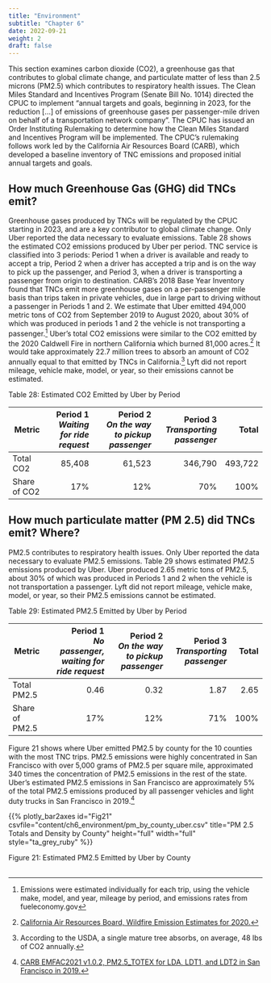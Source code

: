 ```yaml
---
title: "Environment"
subtitle: "Chapter 6"
date: 2022-09-21
weight: 2
draft: false
---
```


This section examines carbon dioxide (CO2), a greenhouse gas that contributes to global climate change, and particulate matter of less than 2.5 microns (PM2.5) which contributes to respiratory health issues.
The Clean Miles Standard and Incentives Program (Senate Bill No. 1014) directed the CPUC to implement “annual targets and goals, beginning in 2023, for the reduction […] of emissions of greenhouse gases per passenger-mile driven on behalf of a transportation network company”.  The CPUC has issued an Order Instituting Rulemaking to determine how the Clean Miles Standard and Incentives Program will be implemented.  The CPUC’s rulemaking follows work led by the California Air Resources Board (CARB), which developed a baseline inventory of TNC emissions and proposed initial annual targets and goals.  

## How much Greenhouse Gas (GHG) did TNCs emit?

Greenhouse gases produced by TNCs will be regulated by the CPUC starting in 2023, and are a key contributor to global climate change.  Only Uber reported the data necessary to evaluate emissions.  Table 28 shows the estimated CO2 emissions produced by Uber per period.  TNC service is classified into 3 periods: Period 1 when a driver is available and ready to accept a trip, Period 2 when a driver has accepted a trip and is on the way to pick up the passenger, and Period 3, when a driver is transporting a passenger from origin to destination.  CARB’s 2018 Base Year Inventory found that TNCs emit more greenhouse gases on a per-passenger mile basis than trips taken in private vehicles, due in large part to driving without a passenger in Periods 1 and 2.  We estimate that Uber emitted 494,000 metric tons of CO2 from September 2019 to August 2020, about 30% of which was produced in periods 1 and 2 the vehicle is not transporting a passenger.[^1]  Uber’s total CO2 emissions were similar to the CO2 emitted by the 2020 Caldwell Fire in northern California which burned 81,000 acres.[^2] It would take approximately 22.7 million trees to absorb an amount of CO2 annually equal to that emitted by TNCs in California.[^3]  Lyft did not report mileage, vehicle make, model, or year, so their emissions cannot be estimated.  

[^1]: Emissions were estimated individually for each trip, using the vehicle make, model, and year, mileage by period, and emissions rates from fueleconomy.gov
[^2]: [California Air Resources Board, Wildfire Emission Estimates for 2020.](https://ww2.arb.ca.gov/sites/default/files/2021-07/Wildfire%20Emission%20Estimates%20for%202020%20_Final.pdf)
[^3]: According to the USDA, a single mature tree absorbs, on average, 48 lbs of CO2 annually.

<figcaption>Table 28: Estimated CO2 Emitted by Uber by Period</figcaption>

Metric | Period 1 <br/> _Waiting for ride request_ | Period 2 <br/> _On the way to pickup passenger_ | Period 3 <br/> _Transporting passenger_ | Total
---- | ----: | -----: | -----: | -----:
Total CO2 | 85,408 | 61,523 | 346,790 | 493,722
Share of CO2 | 17% | 12% | 70% | 100%

## How much particulate matter (PM 2.5) did TNCs emit?  Where?

PM2.5 contributes to respiratory health issues.  Only Uber reported the data necessary to evaluate PM2.5 emissions.  Table 29 shows estimated PM2.5 emissions produced by Uber.  Uber produced 2.65 metric tons of PM2.5, about 30% of which was produced in Periods 1 and 2 when the vehicle is not transportation a passenger.  Lyft did not report mileage, vehicle make, model, or year, so their PM2.5 emissions cannot be estimated.  

<figcaption>Table 29: Estimated PM2.5 Emitted by Uber by Period</figcaption>

Metric | Period 1 <br/> _No passenger, waiting for ride request_ | Period 2 <br/> _On the way to pickup passenger_ | Period 3 <br/> _Transporting passenger_ | Total
---- | ----: | -----: | -----: | -----:
Total PM2.5 | 0.46 | 0.32 | 1.87 | 2.65
Share of PM2.5 | 17% | 12% | 71% | 100%

Figure 21 shows where Uber emitted PM2.5 by county for the 10 counties with the most TNC trips.  PM2.5 emissions were highly concentrated in San Francisco with over 5,000 grams of PM2.5 per square mile, approximated 340 times the concentration of PM2.5 emissions in the rest of the state.  Uber’s estimated PM2.5 emissions in San Francisco are approximately 5% of the total PM2.5 emissions produced by all passenger vehicles and light duty trucks in San Francisco in 2019.[^4]

[^4]: [CARB EMFAC2021 v1.0.2, PM2.5_TOTEX for LDA, LDT1, and LDT2 in San Francisco in 2019.](https://arb.ca.gov/emfac/emissions-inventory/1563da8e39cf549e9626c01386cf5ebabe087ff9)

{{% plotly_bar2axes id="Fig21" csvfile="content/ch6_environment/pm_by_county_uber.csv" title="PM 2.5 Totals and Density by County" height="full" width="full" style="ta_grey_ruby" %}}

<figcaption>Figure 21: Estimated PM2.5 Emitted by Uber by County</figcaption><br/>

